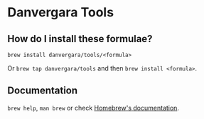 # Danvergara Tools

## How do I install these formulae?

`brew install danvergara/tools/<formula>`

Or `brew tap danvergara/tools` and then `brew install <formula>`.

## Documentation

`brew help`, `man brew` or check [Homebrew's documentation](https://docs.brew.sh).
